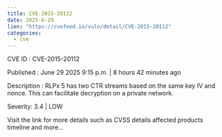 ```yaml
---
title: CVE-2015-20112
date: 2025-6-29
lien: "https://cvefeed.io/vuln/detail/CVE-2015-20112"
categories:
  - cve
---
```


CVE ID : CVE-2015-20112

Published :  June 29
2025
9:15 p.m. | 8 hours
42 minutes ago

Description : RLPx 5 has two CTR streams based on the same key
IV
and nonce. This can facilitate decryption on a private network.

Severity: 3.4 | LOW

Visit the link for more details
such as CVSS details
affected products
timeline
and more...
